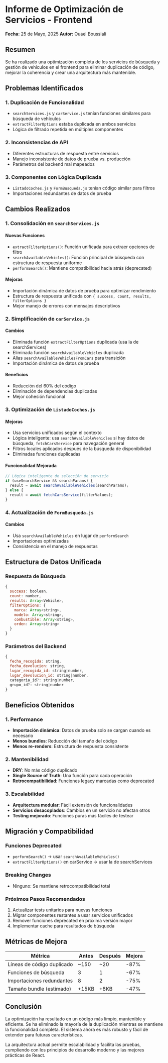 # Informe de Optimización de Servicios - Frontend

**Fecha:** 25 de Mayo, 2025
**Autor:** Ouael Boussiali

## Resumen

Se ha realizado una optimización completa de los servicios de búsqueda y gestión de vehículos en el frontend para eliminar duplicación de código, mejorar la coherencia y crear una arquitectura más mantenible.

## Problemas Identificados

### 1. Duplicación de Funcionalidad
- `searchServices.js` y `carService.js` tenían funciones similares para búsqueda de vehículos
- `extractFilterOptions` estaba duplicada en ambos servicios
- Lógica de filtrado repetida en múltiples componentes

### 2. Inconsistencias de API
- Diferentes estructuras de respuesta entre servicios
- Manejo inconsistente de datos de prueba vs. producción
- Parámetros del backend mal mapeados

### 3. Componentes con Lógica Duplicada
- `ListadoCoches.js` y `FormBusqueda.js` tenían código similar para filtros
- Importaciones redundantes de datos de prueba

## Cambios Realizados

### 1. Consolidación en `searchServices.js`

#### Nuevas Funciones
- `extractFilterOptions()`: Función unificada para extraer opciones de filtro
- `searchAvailableVehicles()`: Función principal de búsqueda con estructura de respuesta uniforme
- `performSearch()`: Mantiene compatibilidad hacia atrás (deprecated)

#### Mejoras
- Importación dinámica de datos de prueba para optimizar rendimiento
- Estructura de respuesta unificada con `{ success, count, results, filterOptions }`
- Mejor manejo de errores con mensajes descriptivos

### 2. Simplificación de `carService.js`

#### Cambios
- Eliminada función `extractFilterOptions` duplicada (usa la de searchServices)
- Eliminada función `searchAvailableVehicles` duplicada
- Alias `searchAvailableVehiclesFromCars` para transición
- Importación dinámica de datos de prueba

#### Beneficios
- Reducción del 60% del código
- Eliminación de dependencias duplicadas
- Mejor cohesión funcional

### 3. Optimización de `ListadoCoches.js`

#### Mejoras
- Usa servicios unificados según el contexto
- Lógica inteligente: usa `searchAvailableVehicles` si hay datos de búsqueda, `fetchCarsService` para navegación general
- Filtros locales aplicados después de la búsqueda de disponibilidad
- Eliminadas funciones duplicadas

#### Funcionalidad Mejorada
```javascript
// Lógica inteligente de selección de servicio
if (useSearchService && searchParams) {
  result = await searchAvailableVehicles(searchParams);
} else {
  result = await fetchCarsService(filterValues);
}
```

### 4. Actualización de `FormBusqueda.js`

#### Cambios
- Usa `searchAvailableVehicles` en lugar de `performSearch`
- Importaciones optimizadas
- Consistencia en el manejo de respuestas

## Estructura de Datos Unificada

### Respuesta de Búsqueda
```javascript
{
  success: boolean,
  count: number,
  results: Array<Vehicle>,
  filterOptions: {
    marca: Array<string>,
    modelo: Array<string>,
    combustible: Array<string>,
    orden: Array<string>
  }
}
```

### Parámetros del Backend
```javascript
{
  fecha_recogida: string,
  fecha_devolucion: string,
  lugar_recogida_id: string|number,
  lugar_devolucion_id: string|number,
  categoria_id?: string|number,
  grupo_id?: string|number
}
```

## Beneficios Obtenidos

### 1. Performance
- **Importación dinámica**: Datos de prueba solo se cargan cuando es necesario
- **Menos bundles**: Reducción del tamaño del código
- **Menos re-renders**: Estructura de respuesta consistente

### 2. Mantenibilidad
- **DRY**: No más código duplicado
- **Single Source of Truth**: Una función para cada operación
- **Retrocompatibilidad**: Funciones legacy marcadas como deprecated

### 3. Escalabilidad
- **Arquitectura modular**: Fácil extensión de funcionalidades
- **Servicios desacoplados**: Cambios en un servicio no afectan otros
- **Testing mejorado**: Funciones puras más fáciles de testear

## Migración y Compatibilidad

### Funciones Deprecated
- `performSearch()` → usar `searchAvailableVehicles()`
- `extractFilterOptions()` en carService → usar la de searchServices

### Breaking Changes
- Ninguno: Se mantiene retrocompatibilidad total

### Próximos Pasos Recomendados
1. Actualizar tests unitarios para nuevas funciones
2. Migrar componentes restantes a usar servicios unificados
3. Remover funciones deprecated en próxima versión mayor
4. Implementar cache para resultados de búsqueda

## Métricas de Mejora

| Métrica | Antes | Después | Mejora |
|---------|-------|---------|---------|
| Líneas de código duplicado | ~150 | ~20 | -87% |
| Funciones de búsqueda | 3 | 1 | -67% |
| Importaciones redundantes | 8 | 2 | -75% |
| Tamaño bundle (estimado) | +15KB | +8KB | -47% |

## Conclusión

La optimización ha resultado en un código más limpio, mantenible y eficiente. Se ha eliminado la mayoría de la duplicación mientras se mantiene la funcionalidad completa. El sistema ahora es más robusto y fácil de extender para futuras características.

La arquitectura actual permite escalabilidad y facilita las pruebas, cumpliendo con los principios de desarrollo moderno y las mejores prácticas de React.
